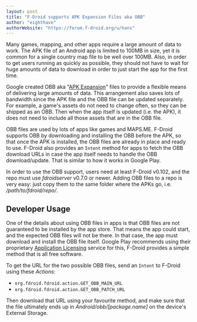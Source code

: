 ```yaml
---
layout: post
title: "F-Droid supports APK Expansion Files aka OBB"
author: "eighthave"
authorWebsite: "https://forum.f-droid.org/u/hans"
---
```


Many games, mapping, and other apps require a large amount of data to
work.  The APK file of an Android app is limited to 100MB in size, yet
it is common for a single country map file to be well over 100MB.
Also, in order to get users running as quickly as possible, they
should not have to wait for huge amounts of data to download in order
to just start the app for the first time.

Google created OBB aka
"[APK Expansion](https://developer.android.com/google/play/expansion-files.html)"
files to provide a flexible means of delivering large amounts of data.
This arrangement also saves lots of bandwidth since the APK file and
the OBB file can be updated separately.  For example, a game's assets
do not need to change often, so they can be shipped as an OBB. Then
when the app itself is updated (i.e. the APK), it does not need to
include all those assets that are in the OBB file.

OBB files are used by lots of apps like games and MAPS.ME.  F-Droid
supports OBB by downloading and installing the OBB before the APK, so
that once the APK is installed, the OBB files are already in place and
ready to use.  F-Droid also provides an `Intent` method for apps to
fetch the OBB download URLs in case the app itself needs to handle the
OBB download/update.  That is similar to how it works in Google Play.

In order to use the OBB support, users need at least F-Droid v0.102, and the repo must use _fdroidserver_ v0.7.0 or newer.  Adding OBB files to a repo is very easy: just copy them to the same folder where the APKs go, i.e. _/path/to/fdroid/repo/_.

## Developer Usage

One of the details about using OBB files in apps is that OBB files are
not guaranteed to be installed by the app store.  That means the app
could start, and the expected OBB files will not be there.  In that
case, the app must download and install the OBB file itself.  Google
Play recommends using their proprietary
[Application Licensing](https://developer.android.com/google/play/licensing/index.html)
service for this, F-Droid provides a simple method that is all free
software.

To get the URL for the two possible OBB files, send an `Intent` to
F-Droid using these _Actions_:

* `org.fdroid.fdroid.action.GET_OBB_MAIN_URL`
* `org.fdroid.fdroid.action.GET_OBB_PATCH_URL`

Then download that URL using your favourite method, and make sure that
the file ultimately ends up in _Android/obb/[package.name]_ on the
device's External Storage.
